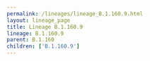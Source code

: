 ```yaml
---
permalink: /lineages/lineage_B.1.160.9.html
layout: lineage_page
title: Lineage B.1.160.9
lineage: B.1.160.9
parent: B.1.160
children: ['B.1.160.9']
---
```

